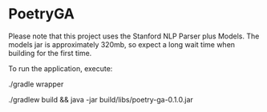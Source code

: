 # PoetryGA

Please note that this project uses the Stanford NLP Parser plus Models. The models jar is approximately 320mb, so expect a long wait time when building for the first time.


To run the application, execute:

./gradle wrapper

./gradlew build && java -jar build/libs/poetry-ga-0.1.0.jar